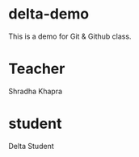 # delta-demo
This is a demo for Git &amp; Github class.
# Teacher
Shradha Khapra
# student
Delta Student